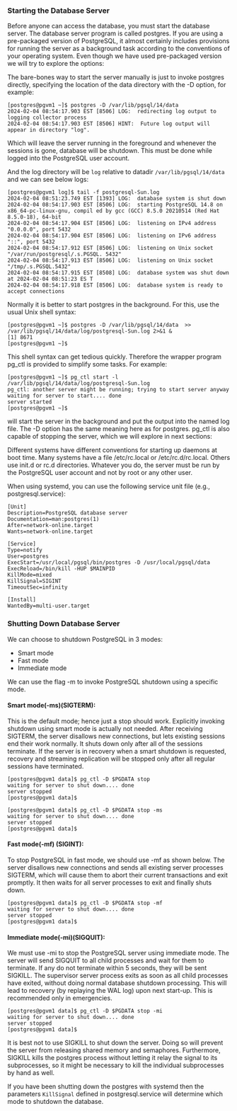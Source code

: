 ### Starting the Database Server
Before anyone can access the database, you must start the database server. The database server program is called postgres. If you are using a pre-packaged version of PostgreSQL, it almost certainly includes provisions for running the server as a background task according to the conventions of your operating system. Even though we have used pre-packaged version we will try to explore the options:

The bare-bones way to start the server manually is just to invoke postgres directly, specifying the location of the data directory with the -D option, for example:
```
[postgres@pgvm1 ~]$ postgres -D /var/lib/pgsql/14/data
2024-02-04 08:54:17.903 EST [8506] LOG:  redirecting log output to logging collector process
2024-02-04 08:54:17.903 EST [8506] HINT:  Future log output will appear in directory "log".
```
Which will leave the server running in the foreground and whenever the sessions is gone, database will be shutdown. This must be done while logged into the PostgreSQL user account.

And the log directory will be ```log``` relative to datadir ```/var/lib/pgsql/14/data``` and we can see below logs:

```
[postgres@pgvm1 log]$ tail -f postgresql-Sun.log
2024-02-04 08:51:23.749 EST [1393] LOG:  database system is shut down
2024-02-04 08:54:17.903 EST [8506] LOG:  starting PostgreSQL 14.8 on x86_64-pc-linux-gnu, compil ed by gcc (GCC) 8.5.0 20210514 (Red Hat 8.5.0-18), 64-bit
2024-02-04 08:54:17.904 EST [8506] LOG:  listening on IPv4 address "0.0.0.0", port 5432
2024-02-04 08:54:17.904 EST [8506] LOG:  listening on IPv6 address "::", port 5432
2024-02-04 08:54:17.912 EST [8506] LOG:  listening on Unix socket "/var/run/postgresql/.s.PGSQL. 5432"
2024-02-04 08:54:17.913 EST [8506] LOG:  listening on Unix socket "/tmp/.s.PGSQL.5432"
2024-02-04 08:54:17.915 EST [8508] LOG:  database system was shut down at 2024-02-04 08:51:23 ES T
2024-02-04 08:54:17.918 EST [8506] LOG:  database system is ready to accept connections
```

Normally it is better to start postgres in the background. For this, use the usual Unix shell syntax:
```
[postgres@pgvm1 ~]$ postgres -D /var/lib/pgsql/14/data  >> /var/lib/pgsql/14/data/log/postgresql-Sun.log 2>&1 &
[1] 8671
[postgres@pgvm1 ~]$
```

This shell syntax can get tedious quickly. Therefore the wrapper program pg_ctl is provided to simplify some tasks. For example:
```
[postgres@pgvm1 ~]$ pg_ctl start -l /var/lib/pgsql/14/data/log/postgresql-Sun.log
pg_ctl: another server might be running; trying to start server anyway
waiting for server to start.... done
server started
[postgres@pgvm1 ~]$ 
```
will start the server in the background and put the output into the named log file. The -D option has the same meaning here as for postgres. pg_ctl is also capable of stopping the server, which we will explore in next sections:

Different systems have different conventions for starting up daemons at boot time. Many systems have a file /etc/rc.local or /etc/rc.d/rc.local. Others use init.d or rc.d directories. Whatever you do, the server must be run by the PostgreSQL user account and not by root or any other user. 

When using systemd, you can use the following service unit file (e.g., postgresql.service):

```
[Unit]
Description=PostgreSQL database server
Documentation=man:postgres(1)
After=network-online.target
Wants=network-online.target

[Service]
Type=notify
User=postgres
ExecStart=/usr/local/pgsql/bin/postgres -D /usr/local/pgsql/data
ExecReload=/bin/kill -HUP $MAINPID
KillMode=mixed
KillSignal=SIGINT
TimeoutSec=infinity

[Install]
WantedBy=multi-user.target
```

### Shutting Down Database Server
We can choose to shutdown PostgreSQL in 3 modes:

* Smart mode
* Fast mode
* Immediate mode

We can use the flag -m to invoke PostgreSQL shutdown using a specific mode.

#### Smart mode(-ms)(SIGTERM): 
This is the default mode; hence just a stop should work. Explicitly invoking shutdown using smart mode is actually not needed. After receiving SIGTERM, the server disallows new connections, but lets existing sessions end their work normally. It shuts down only after all of the sessions terminate. If the server is in recovery when a smart shutdown is requested, recovery and streaming replication will be stopped only after all regular sessions have terminated.
```
[postgres@pgvm1 data]$ pg_ctl -D $PGDATA stop
waiting for server to shut down.... done
server stopped
[postgres@pgvm1 data]$

[postgres@pgvm1 data]$ pg_ctl -D $PGDATA stop -ms
waiting for server to shut down.... done
server stopped
[postgres@pgvm1 data]$
```

#### Fast mode(-mf) (SIGINT): 
To stop PostgreSQL in fast mode, we should use -mf as shown below. The server disallows new connections and sends all existing server processes SIGTERM, which will cause them to abort their current transactions and exit promptly. It then waits for all server processes to exit and finally shuts down.
```
[postgres@pgvm1 data]$ pg_ctl -D $PGDATA stop -mf
waiting for server to shut down.... done
server stopped
[postgres@pgvm1 data]$
```

#### Immediate mode(-mi)(SIGQUIT): 
We must use -mi to stop the PostgreSQL server using immediate mode. The server will send SIGQUIT to all child processes and wait for them to terminate. If any do not terminate within 5 seconds, they will be sent SIGKILL. The supervisor server process exits as soon as all child processes have exited, without doing normal database shutdown processing. This will lead to recovery (by replaying the WAL log) upon next start-up. This is recommended only in emergencies.
```
[postgres@pgvm1 data]$ pg_ctl -D $PGDATA stop -mi
waiting for server to shut down.... done
server stopped
[postgres@pgvm1 data]$
```

It is best not to use SIGKILL to shut down the server. Doing so will prevent the server from releasing shared memory and semaphores. Furthermore, SIGKILL kills the postgres process without letting it relay the signal to its subprocesses, so it might be necessary to kill the individual subprocesses by hand as well.

If you have been shutting down the postgres with systemd then the parameters ```KillSignal``` defined in postgresql.service will determine which mode to shutdown the database.